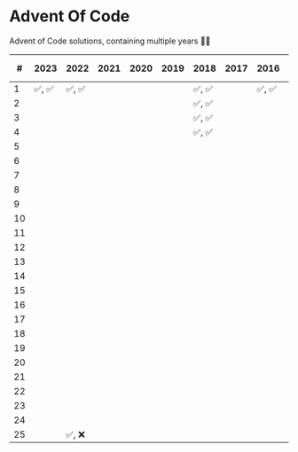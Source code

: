 # Advent Of Code

Advent of Code solutions, containing multiple years 🎄✨

| #   | 2023   | 2022   | 2021 | 2020 | 2019 | 2018   | 2017 | 2016   | 2015 🎄 |
| --- | ------ | ------ | ---- | ---- | ---- | ------ | ---- | ------ | :-----: |
| 1   | ✅, ✅ | ✅, ✅ |      |      |      | ✅, ✅ |      | ✅, ✅ | ✅, ✅  |
| 2   |        |        |      |      |      | ✅, ✅ |      |        | ✅, ✅  |
| 3   |        |        |      |      |      | ✅, ✅ |      |        | ✅, ✅  |
| 4   |        |        |      |      |      | ✅, ✅ |      |        | ✅, ✅  |
| 5   |        |        |      |      |      |        |      |        | ✅, ✅  |
| 6   |        |        |      |      |      |        |      |        | ✅, ✅  |
| 7   |        |        |      |      |      |        |      |        | ✅, ✅  |
| 8   |        |        |      |      |      |        |      |        | ✅, ✅  |
| 9   |        |        |      |      |      |        |      |        | ✅, ✅  |
| 10  |        |        |      |      |      |        |      |        | ✅, ✅  |
| 11  |        |        |      |      |      |        |      |        | ✅, ✅  |
| 12  |        |        |      |      |      |        |      |        | ✅, ✅  |
| 13  |        |        |      |      |      |        |      |        | ✅, ✅  |
| 14  |        |        |      |      |      |        |      |        | ✅, ✅  |
| 15  |        |        |      |      |      |        |      |        | ✅, ✅  |
| 16  |        |        |      |      |      |        |      |        | ✅, ✅  |
| 17  |        |        |      |      |      |        |      |        | ✅, ✅  |
| 18  |        |        |      |      |      |        |      |        | ✅, ✅  |
| 19  |        |        |      |      |      |        |      |        | ✅, ✅  |
| 20  |        |        |      |      |      |        |      |        | ✅, ✅  |
| 21  |        |        |      |      |      |        |      |        | ✅, ✅  |
| 22  |        |        |      |      |      |        |      |        | ✅, ✅  |
| 23  |        |        |      |      |      |        |      |        | ✅, ✅  |
| 24  |        |        |      |      |      |        |      |        | ✅, ✅  |
| 25  |        | ✅, ❌ |      |      |      |        |      |        |   🎄    |
